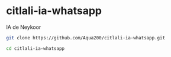 # citlali-ia-whatsapp
IA de Neykoor 

```bash
git clone https://github.com/Aqua200/citlali-ia-whatsapp.git
```
```bash
cd citlali-ia-whatsapp
```
